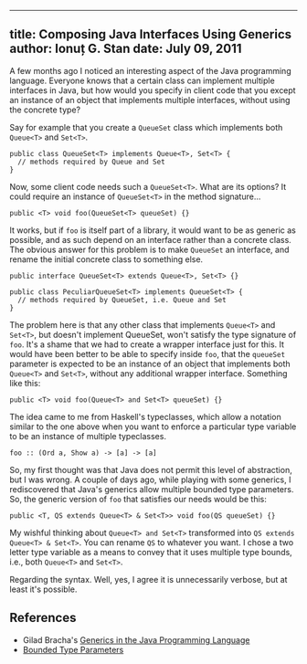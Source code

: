 --------------------------------------------------------------------------------
title: Composing Java Interfaces Using Generics
author: Ionuț G. Stan
date: July 09, 2011
--------------------------------------------------------------------------------

A few months ago I noticed an interesting aspect of the Java programming language.
Everyone knows that a certain class can implement multiple interfaces in Java, but
how would you specify in client code that you except an instance of an object that
implements multiple interfaces, without using the concrete type?

Say for example that you create a `QueueSet` class which implements both `Queue<T>`
and `Set<T>`.

~~~ {.java}
public class QueueSet<T> implements Queue<T>, Set<T> {
  // methods required by Queue and Set
}
~~~

Now, some client code needs such a `QueueSet<T>`. What are its options? It could
require an instance of `QueueSet<T>` in the method signature...

~~~ {.java}
public <T> void foo(QueueSet<T> queueSet) {}
~~~

It works, but if `foo` is itself part of a library, it would want to be as generic
as possible, and as such depend on an interface rather than a concrete class. The
obvious answer for this problem is to make `QueueSet` an interface, and rename the
initial concrete class to something else.

~~~ {.java}
public interface QueueSet<T> extends Queue<T>, Set<T> {}

public class PeculiarQueueSet<T> implements QueueSet<T> {
  // methods required by QueueSet, i.e. Queue and Set
}
~~~

The problem here is that any other class that implements `Queue<T>` and `Set<T>`,
but doesn't implement QueueSet<T>, won't satisfy the type signature of `foo`. It's
a shame that we had to create a wrapper interface just for this. It would have been
better to be able to specify inside `foo`, that the `queueSet` parameter is expected
to be an instance of an object that implements both `Queue<T>` and `Set<T>`, without
any additional wrapper interface. Something like this:

~~~ {.java}
public <T> void foo(Queue<T> and Set<T> queueSet) {}
~~~

The idea came to me from Haskell's typeclasses, which allow a notation similar to
the one above when you want to enforce a particular type variable to be an instance
of multiple typeclasses.

~~~ {.haskell}
foo :: (Ord a, Show a) -> [a] -> [a]
~~~

So, my first thought was that Java does not permit this level of abstraction, but
I was wrong. A couple of days ago, while playing with some generics, I rediscovered
that Java's generics allow multiple bounded type parameters. So, the generic version
of `foo` that satisfies our needs would be this:

~~~ {.java}
public <T, QS extends Queue<T> & Set<T>> void foo(QS queueSet) {}
~~~

My wishful thinking about `Queue<T> and Set<T>` transformed into `QS extends Queue<T>
& Set<T>`. You can rename `QS` to whatever you want. I chose a two letter type variable
as a means to convey that it uses multiple type bounds, i.e., both `Queue<T>` and
`Set<T>`.

Regarding the syntax. Well, yes, I agree it is unnecessarily verbose, but at least
it's possible.

References
----------
- Gilad Bracha's [Generics in the Java Programming Language][1]
- [Bounded Type Parameters][2]

[1]: http://java.sun.com/j2se/1.5/pdf/generics-tutorial.pdf
[2]: http://download.oracle.com/javase/tutorial/java/generics/bounded.html
